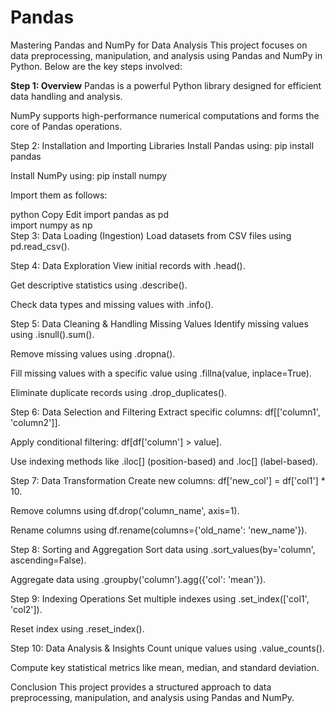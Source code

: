 # Pandas

Mastering Pandas and NumPy for Data Analysis
This project focuses on data preprocessing, manipulation, and analysis using Pandas and NumPy in Python. Below are the key steps involved:

**Step 1: Overview**
Pandas is a powerful Python library designed for efficient data handling and analysis.

NumPy supports high-performance numerical computations and forms the core of Pandas operations.

Step 2: Installation and Importing Libraries
Install Pandas using: pip install pandas

Install NumPy using: pip install numpy

Import them as follows:

python
Copy
Edit
import pandas as pd  
import numpy as np  
Step 3: Data Loading (Ingestion)
Load datasets from CSV files using pd.read_csv().

Step 4: Data Exploration
View initial records with .head().

Get descriptive statistics using .describe().

Check data types and missing values with .info().

Step 5: Data Cleaning & Handling Missing Values
Identify missing values using .isnull().sum().

Remove missing values using .dropna().

Fill missing values with a specific value using .fillna(value, inplace=True).

Eliminate duplicate records using .drop_duplicates().

Step 6: Data Selection and Filtering
Extract specific columns: df[['column1', 'column2']].

Apply conditional filtering: df[df['column'] > value].

Use indexing methods like .iloc[] (position-based) and .loc[] (label-based).

Step 7: Data Transformation
Create new columns: df['new_col'] = df['col1'] * 10.

Remove columns using df.drop('column_name', axis=1).

Rename columns using df.rename(columns={'old_name': 'new_name'}).

Step 8: Sorting and Aggregation
Sort data using .sort_values(by='column', ascending=False).

Aggregate data using .groupby('column').agg({'col': 'mean'}).

Step 9: Indexing Operations
Set multiple indexes using .set_index(['col1', 'col2']).

Reset index using .reset_index().

Step 10: Data Analysis & Insights
Count unique values using .value_counts().

Compute key statistical metrics like mean, median, and standard deviation.

Conclusion
This project provides a structured approach to data preprocessing, manipulation, and analysis using Pandas and NumPy. 
